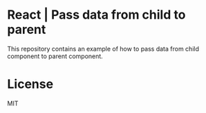 # React | Pass data from child to parent

This repository contains an example of how to pass data from child component to parent component.

# License

MIT